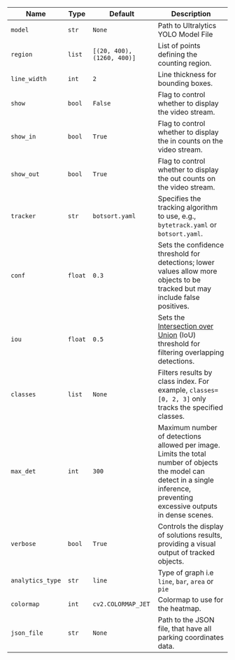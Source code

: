 
| Name             | Type    | Default                    | Description                                                                                                                                                                  |
|------------------|---------|----------------------------|------------------------------------------------------------------------------------------------------------------------------------------------------------------------------|
| `model`          | `str`   | `None`                     | Path to Ultralytics YOLO Model File                                                                                                                                          |
| `region`         | `list`  | `[(20, 400), (1260, 400)]` | List of points defining the counting region.                                                                                                                                 |
| `line_width`     | `int`   | `2`                        | Line thickness for bounding boxes.                                                                                                                                           |
| `show`           | `bool`  | `False`                    | Flag to control whether to display the video stream.                                                                                                                         |
| `show_in`        | `bool`  | `True`                     | Flag to control whether to display the in counts on the video stream.                                                                                                        |
| `show_out`       | `bool`  | `True`                     | Flag to control whether to display the out counts on the video stream.                                                                                                       |
| `tracker`        | `str`   | `botsort.yaml`             | Specifies the tracking algorithm to use, e.g., `bytetrack.yaml` or `botsort.yaml`.                                                                                           |
| `conf`           | `float` | `0.3`                      | Sets the confidence threshold for detections; lower values allow more objects to be tracked but may include false positives.                                                 |
| `iou`            | `float` | `0.5`                      | Sets the [Intersection over Union](https://www.ultralytics.com/glossary/intersection-over-union-iou) (IoU) threshold for filtering overlapping detections.                   |
| `classes`        | `list`  | `None`                     | Filters results by class index. For example, `classes=[0, 2, 3]` only tracks the specified classes.                                                                          |
| `max_det`        | `int`   | `300`                      | Maximum number of detections allowed per image. Limits the total number of objects the model can detect in a single inference, preventing excessive outputs in dense scenes. |
| `verbose`        | `bool`  | `True`                     | Controls the display of solutions results, providing a visual output of tracked objects.                                                                                     |
| `analytics_type` | `str`   | `line`                     | Type of graph i.e `line`, `bar`, `area` or `pie`                                                                                                                             |
| `colormap`       | `int`   | `cv2.COLORMAP_JET`         | Colormap to use for the heatmap.                                                                                                                                             |
| `json_file`      | `str`   | `None`                     | Path to the JSON file, that have all parking coordinates data.                                                                                                               |
